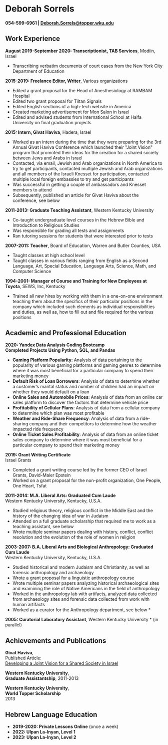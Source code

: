 # Deborah Sorrels  
#### 054-599-6961 | Deborah.Sorrels@topper.wku.edu  

## Work Experience  

**August 2019-September 2020: Transcriptionist, TAB Services**, Modiin, Israel   
* Transcribing verbatim documents of court cases from the New York City Department of 
Education  

**2015-2019: Freelance Editor, Writer**, Various organizations   
* Edited a grant proposal for the Head of Anesthesiology at RAMBAM Hospital   
* Edited two grant proposal for Tiltan Signals   
* Edited English sections of a high-tech website in America   
* Created marketing advertisement for Mon Salon in Israel   
* Edited and advised students from International School at Haifa University on final graduation 
projects  

**2015: Intern, Givat Haviva**, Hadera, Israel   
* Worked as an intern during the time that they were preparing for the 3rd Annual Givat Haviva 
Conference which launched their "Joint Vision" program that promoted their ideas for the 
creation for a shared society between Jews and Arabs in Israel   
* Contacted, via email, Jewish and Arab organizations in North America to try to get participants, 
contacted multiple Jewish and Arab organizations and all members of the Israeli Knesset for 
participation, contacted multiple local foreign embassies to try and get participants   
* Was successful in getting a couple of ambassadors and Knesset members to attend   
* Subsequently, published an article for Givat Haviva about the conference, see below  

**2011-2013: Graduate Teaching Assistant**, Western Kentucky University     
* Co-taught undergraduate level courses in the Hebrew Bible and Introduction to Religious 
Studies   
* Was responsible for grading all tests and assignments   
* Ran tutoring sessions for students that were interested prior to tests  

**2007-2011: Teacher**, Board of Education, Warren and Butler Counties, USA   
* Taught classes at high school level   
* Taught classes in various fields ranging from English as a Second Language, Art, Special 
Education, Language Arts, Science, Math, and Computer Science  

**1994-2001: Manager of Course and Training for New Employees at Toyota**, SEWS, Inc, 
Kentucky   
* Trained all new hires by working with them in a one-on-one environment teaching them about 
the specifics of their particular positions in the company which included such elements as 
individual responsibilities and duties, as well as, how to fill out and file required for the various 
positions  

## Academic and Professional Education  

**2020: Yandex Data Analysis Coding Bootcamp**    
**Completed Projects Using Python, SQL, and Pandas**  

* **Gaming Platform Popularity**: Analysis of data pertaining to the popularity of various gaming 
platforms and gaming genres to determine where it was most beneficial for a particular 
company to spend their marketing money  
* **Default Risk of Loan Borrowers**: Analysis of data to determine whether a customer’s marital 
status and number of children had an impact on whether they would default on a loan  
* **Online Sales and Automobile Prices**: Analysis of data from an online car sales platform to 
discover the factors that determine vehicle price  
* **Profitability of Cellular Plans**: Analysis of data from a cellular company to determine which 
plan was most profitable  
* **Weather and Ride-Share Frequency**: Analysis of data from a ride-sharing company and their 
competitors to determine how the weather impacted ride frequency  
* **Online Ticket Sales Profitability**: Analysis of data from an online ticket sales company to 
determine where it was most beneficial for a particular company to spend their marketing money  

**2019: Grant Writing Certificate**   
Israel Grants  

* Completed a grant writing course led by the former CEO of Israel Grants, David-Maier Epstein   
* Worked on a grant proposal for the non-profit organization, One People, One Heart, Tsfat  

**2011-2014: M.A. Liberal Arts: Graduated Cum Laude**  
Western Kentucky University, Kentucky, U.S.A.   
* Studied religious theory, religious conflict in the Middle East and the history of the changing 
idea of war in Judaism   
* Attended on a full graduate scholarship that required me to work as a teaching assistant, see 
below   
* Wrote multiple seminar papers dealing with history, conflict, conflict resolution and the 
evolution of the role of women in religion  

**2003-2007: B.A. Liberal Arts and Biological Anthropology: Graduated Cum Laude**   
Western Kentucky University, Kentucky, U.S.A.   
* Studied historical and modern Judaism and Christianity, as well as forensic anthropology and 
archaeology   
* Wrote a grant proposal for a linguistic anthropology course   
* Wrote multiple seminar papers analyzing historical archaeological sites and examining the role 
of Native Americans in the field of anthropology   
* Worked in the anthropology lab with artifacts, analyzed data collected from archaeology sites 
and forensic data collected from work with human artifacts   
* Worked as a curator for the Anthropology department, see below *  

**2005: Curatorial Laboratory Assistant**, Western Kentucky University * (in parallel)  

## Achievements and Publications  

**Givat Haviva**,   
Published Article:   
[Developing a Joint Vision for a Shared Society in Israel](http://www.givathaviva.org/2015-Developing-a-Joint-Vision-for-a-Shared-Society-in-Israel)    

**Western Kentucky University**,   
**Graduate Assistantship**, 2011-2013  

**Western Kentucky University**,     
**World Topper Scholarship**   
2013  

## Hebrew Language Education  

* **2019-2020: Private Lessons Online** (once a week)  
* **2022: Ulpan La-Inyan, Level 1**   
* **2023: Ulpan La-Inyan, Level 2**  
